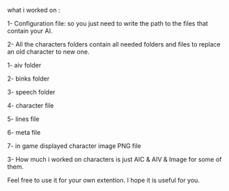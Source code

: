 what i worked on :

1- Configuration file: so you just need to write the path to the files that contain your AI.

2- All the characters folders contain all needed folders and files to replace an old character to new one.

1- aiv folder

2- binks folder

3- speech folder

4- character file

5- lines file

6- meta file

7- in game displayed character image PNG file
      
3- How much i worked on characters is just AIC & AIV & Image for some of them.

Feel free to use it for your own extention.
I hope it is useful for you.
